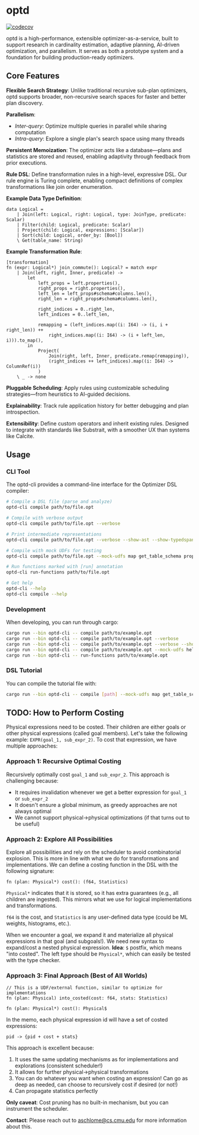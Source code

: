 # optd

[![codecov](https://codecov.io/gh/cmu-db/optd/graph/badge.svg?token=FYM7I3R3GZ)](https://codecov.io/gh/cmu-db/optd)

optd is a high-performance, extensible optimizer-as-a-service, built to support research in cardinality estimation, adaptive planning, AI-driven optimization, and parallelism. It serves as both a prototype system and a foundation for building production-ready optimizers.

## Core Features

**Flexible Search Strategy**: Unlike traditional recursive sub-plan optimizers, optd supports broader, non-recursive search spaces for faster and better plan discovery.

**Parallelism**:
- *Inter-query*: Optimize multiple queries in parallel while sharing computation
- *Intra-query*: Explore a single plan's search space using many threads

**Persistent Memoization**: The optimizer acts like a database—plans and statistics are stored and reused, enabling adaptivity through feedback from prior executions.

**Rule DSL**: Define transformation rules in a high-level, expressive DSL. Our rule engine is Turing complete, enabling compact definitions of complex transformations like join order enumeration.

**Example Data Type Definition**:
```
data Logical = 
    | Join(left: Logical, right: Logical, type: JoinType, predicate: Scalar)
    | Filter(child: Logical, predicate: Scalar)
    | Project(child: Logical, expressions: [Scalar])
    | Sort(child: Logical, order_by: [Bool])
    \ Get(table_name: String)
```

**Example Transformation Rule**:
```
[transformation]
fn (expr: Logical*) join_commute(): Logical? = match expr
    | Join(left, right, Inner, predicate) ->
        let 
            left_props = left.properties(),
            right_props = right.properties(),
            left_len = left_props#schema#columns.len(),
            right_len = right_props#schema#columns.len(),
            
            right_indices = 0..right_len,
            left_indices = 0..left_len,
            
            remapping = (left_indices.map((i: I64) -> (i, i + right_len)) ++ 
                right_indices.map((i: I64) -> (i + left_len, i))).to_map(),
        in
            Project(
                Join(right, left, Inner, predicate.remap(remapping)),
                (right_indices ++ left_indices).map((i: I64) -> ColumnRef(i))
            )
    \ _ -> none
```

**Pluggable Scheduling**: Apply rules using customizable scheduling strategies—from heuristics to AI-guided decisions.

**Explainability**: Track rule application history for better debugging and plan introspection.

**Extensibility**: Define custom operators and inherit existing rules. Designed to integrate with standards like Substrait, with a smoother UX than systems like Calcite.

## Usage

### CLI Tool

The optd-cli provides a command-line interface for the Optimizer DSL compiler:

```bash
# Compile a DSL file (parse and analyze)
optd-cli compile path/to/file.opt

# Compile with verbose output
optd-cli compile path/to/file.opt --verbose

# Print intermediate representations
optd-cli compile path/to/file.opt --verbose --show-ast --show-typedspan-hir --show-hir

# Compile with mock UDFs for testing
optd-cli compile path/to/file.opt --mock-udfs map get_table_schema properties statistics optimize

# Run functions marked with [run] annotation
optd-cli run-functions path/to/file.opt

# Get help
optd-cli --help
optd-cli compile --help
```

### Development

When developing, you can run through cargo:

```bash
cargo run --bin optd-cli -- compile path/to/example.opt
cargo run --bin optd-cli -- compile path/to/example.opt --verbose
cargo run --bin optd-cli -- compile path/to/example.opt --verbose --show-ast --show-hir
cargo run --bin optd-cli -- compile path/to/example.opt --mock-udfs hello get_schema world
cargo run --bin optd-cli -- run-functions path/to/example.opt
```

### DSL Tutorial

You can compile the tutorial file with:
```bash
cargo run --bin optd-cli -- compile [path] --mock-udfs map get_table_schema properties statistics optimize
```

## TODO: How to Perform Costing

Physical expressions need to be costed. Their children are either goals or other physical expressions (called goal members). Let's take the following example: `EXPR(goal_1, sub_expr_2)`. To cost that expression, we have multiple approaches:

### Approach 1: Recursive Optimal Costing
Recursively optimally cost `goal_1` and `sub_expr_2`. This approach is challenging because:
- It requires invalidation whenever we get a better expression for `goal_1` or `sub_expr_2`
- It doesn't ensure a global minimum, as greedy approaches are not always optimal
- We cannot support physical→physical optimizations (if that turns out to be useful)

### Approach 2: Explore All Possibilities
Explore all possibilities and rely on the scheduler to avoid combinatorial explosion. This is more in line with what we do for transformations and implementations. We can define a costing function in the DSL with the following signature:

```
fn (plan: Physical*) cost(): (f64, Statistics)
```

`Physical*` indicates that it is stored, so it has extra guarantees (e.g., all children are ingested). This mirrors what we use for logical implementations and transformations.

`f64` is the cost, and `Statistics` is any user-defined data type (could be ML weights, histograms, etc.).

When we encounter a goal, we expand it and materialize all physical expressions in that goal (and subgoals!). We need new syntax to expand/cost a nested physical expression. **Idea**: `$` postfix, which means "into costed". The left type should be `Physical*`, which can easily be tested with the type checker.

### Approach 3: Final Approach (Best of All Worlds)

```
// This is a UDF/external function, similar to optimize for implementations
fn (plan: Physical) into_costed(cost: f64, stats: Statistics)
```

```
fn (plan: Physical*) cost(): Physical$
```

In the memo, each physical expression id will have a set of costed expressions:
```
pid -> {pid + cost + stats}
```

This approach is excellent because:
1. It uses the same updating mechanisms as for implementations and explorations (consistent scheduler!)
2. It allows for further physical→physical transformations
3. You can do whatever you want when costing an expression! Can go as deep as needed, can choose to recursively cost if desired (or not!)
4. Can propagate statistics perfectly

**Only caveat**: Cost pruning has no built-in mechanism, but you can instrument the scheduler.

**Contact**: Please reach out to aschlome@cs.cmu.edu for more information about this.
